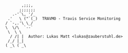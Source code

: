 
           ,;;;,
          ;;;;;;;
       .-'`\, '/_
     .'   \ ("`(_)  TRAVMO - Travis Service Monitoring
    / `-,.'\ \_/
    \  \/\  `--`
     \  \ \
      / /| |  Author: Lukas Matt <lukas@zauberstuhl.de>
     /_/ |_|
    ( _\ ( _\

